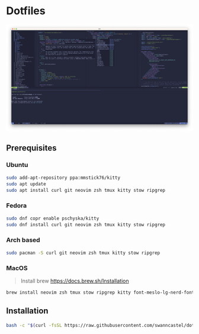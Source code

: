 # Dotfiles

![Dotfiles](./dotfiles.png "Screenshot of this dotfiles")

## Prerequisites

### Ubuntu

```bash
sudo add-apt-repository ppa:mmstick76/kitty
sudo apt update
sudo apt install curl git neovim zsh tmux kitty stow ripgrep
```

### Fedora

```bash
sudo dnf copr enable pschyska/kitty
sudo dnf install curl git neovim zsh tmux kitty stow ripgrep
```

### Arch based

```bash
sudo pacman -S curl git neovim zsh tmux kitty stow ripgrep
```

### MacOS

> Install brew https://docs.brew.sh/Installation

```bash
brew install neovim zsh tmux stow ripgrep kitty font-meslo-lg-nerd-font
```

## Installation

```bash
bash -c "$(curl -fsSL https://raw.githubusercontent.com/swanncastel/dotfiles/master/install.sh)"
```
